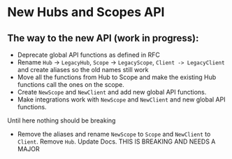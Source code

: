 # New Hubs and Scopes API

## The way to the new API (work in progress):

- Deprecate global API functions as defined in RFC
- Rename `Hub` -> `LegacyHub`, `Scope` -> `LegacyScope`, `Client -> LegacyClient` and create aliases so the old names still work
- Move all the functions from Hub to Scope and make the existing Hub functions call the ones on the scope.
- Create `NewScope` and `NewClient` and add new global API functions.
- Make integrations work with `NewScope` and `NewClient` and new global API functions.

Until here nothing should be breaking

- Remove the aliases and rename `NewScope` to `Scope` and `NewClient` to `Client`. Remove `Hub`. Update Docs. THIS IS BREAKING AND NEEDS A MAJOR